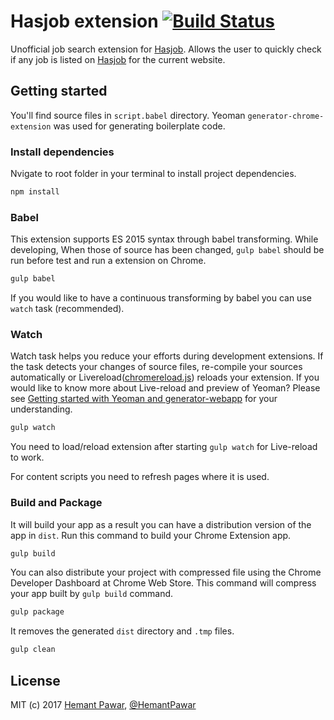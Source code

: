 # Hasjob extension [![Build Status](https://travis-ci.org/HemantPawar/hasjob-extension.svg?branch=master)](https://travis-ci.org/HemantPawar/hasjob-extension)
Unofficial job search extension for [Hasjob](http://hasjob.co). Allows the user to quickly check if any job is listed on [Hasjob](http://hasjob.co) for the current website.

## Getting started
You'll find source files in `script.babel` directory. Yeoman `generator-chrome-extension` was used for generating boilerplate code.

### Install dependencies
Nvigate to root folder in your terminal to install project dependencies.
```sh
npm install
```

### Babel

This extension supports ES 2015 syntax through babel transforming. While developing, When those of source has been changed, `gulp babel` should be run before test and run a extension on Chrome.

```sh
gulp babel
```

If you would like to have a continuous transforming by babel you can use `watch` task (recommended).

### Watch

Watch task helps you reduce your efforts during development extensions. If the task detects your changes of source files, re-compile your sources automatically or Livereload([chromereload.js](https://github.com/HemantPawar/hasjob-extension/blob/master/app/scripts.babel/chromereload.js)) reloads your extension. If you would like to know more about Live-reload and preview of Yeoman? Please see [Getting started with Yeoman and generator-webapp](http://youtu.be/zBt2g9ekiug?t=3m51s) for your understanding.

```bash
gulp watch
```

You need to load/reload extension after starting `gulp watch` for Live-reload to work.

For content scripts you need to refresh pages where it is used.

### Build and Package

It will build your app as a result you can have a distribution version of the app in `dist`. Run this command to build your Chrome Extension app.

```bash
gulp build
```

You can also distribute your project with compressed file using the Chrome Developer Dashboard at Chrome Web Store. This command will compress your app built by `gulp build` command.

```bash
gulp package
```

It removes the generated `dist` directory and `.tmp` files.

```bash
gulp clean
```

## License
MIT (c) 2017 [Hemant Pawar](https://github.com/HemantPawar), [@HemantPawar](https://twitter.com/HemantPawar)
